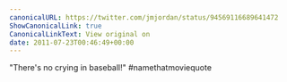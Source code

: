 ```yaml
---
canonicalURL: https://twitter.com/jmjordan/status/94569116689641472
ShowCanonicalLink: true
CanonicalLinkText: View original on
date: 2011-07-23T00:46:49+00:00
---
```

"There's no crying in baseball!" #namethatmoviequote